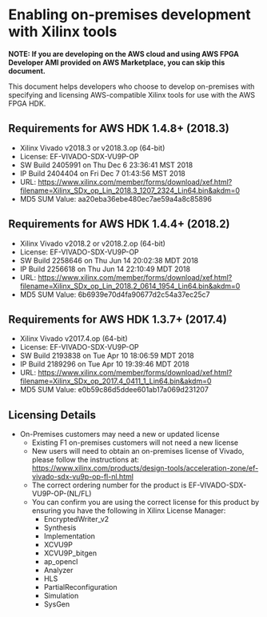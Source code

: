 
# Enabling on-premises development with Xilinx tools

**NOTE: If you are developing on the AWS cloud and using AWS FPGA Developer AMI provided on AWS Marketplace, you can skip this document.**

This document helps developers who choose to develop on-premises with specifying and licensing AWS-compatible Xilinx tools for use with the AWS FPGA HDK.

## Requirements for AWS HDK 1.4.8+ (2018.3)
 * Xilinx Vivado v2018.3 or v2018.3.op (64-bit)
 * License: EF-VIVADO-SDX-VU9P-OP
 * SW Build 2405991 on Thu Dec  6 23:36:41 MST 2018
 * IP Build 2404404 on Fri Dec  7 01:43:56 MST 2018
 * URL: https://www.xilinx.com/member/forms/download/xef.html?filename=Xilinx_SDx_op_Lin_2018.3_1207_2324_Lin64.bin&akdm=0
 * MD5 SUM Value: aa20eba36ebe480ec7ae59a4a8c85896
 
## Requirements for AWS HDK 1.4.4+ (2018.2)
 * Xilinx Vivado v2018.2 or v2018.2.op (64-bit)
 * License: EF-VIVADO-SDX-VU9P-OP
 * SW Build 2258646 on Thu Jun 14 20:02:38 MDT 2018
 * IP Build 2256618 on Thu Jun 14 22:10:49 MDT 2018
 * URL: https://www.xilinx.com/member/forms/download/xef.html?filename=Xilinx_SDx_op_Lin_2018.2_0614_1954_Lin64.bin&akdm=0
 * MD5 SUM Value: 6b6939e70d4fa90677d2c54a37ec25c7

## Requirements for AWS HDK 1.3.7+ (2017.4)
 * Xilinx Vivado v2017.4.op (64-bit)
 * License: EF-VIVADO-SDX-VU9P-OP
 * SW Build 2193838 on Tue Apr 10 18:06:59 MDT 2018
 * IP Build 2189296 on Tue Apr 10 19:39:46 MDT 2018
 * URL: https://www.xilinx.com/member/forms/download/xef.html?filename=Xilinx_SDx_op_2017.4_0411_1_Lin64.bin&akdm=0
 * MD5 SUM Value: e0b59c86d5ddee601ab17a069d231207

## Licensing Details
 * On-Premises customers may need a new or updated license
    * Existing F1 on-premises customers will not need a new license
    * New users will need to obtain an on-premises license of Vivado, please follow the instructions at: https://www.xilinx.com/products/design-tools/acceleration-zone/ef-vivado-sdx-vu9p-op-fl-nl.html
    * The correct ordering number for the product is EF-VIVADO-SDX-VU9P-OP-(NL/FL)
    * You can confirm you are using the correct license for this product by ensuring you have the following in Xilinx License Manager:
       * EncryptedWriter_v2
       * Synthesis
       * Implementation
       * XCVU9P
       * XCVU9P_bitgen
       * ap_opencl
       * Analyzer
       * HLS
       * PartialReconfiguration
       * Simulation
       * SysGen
